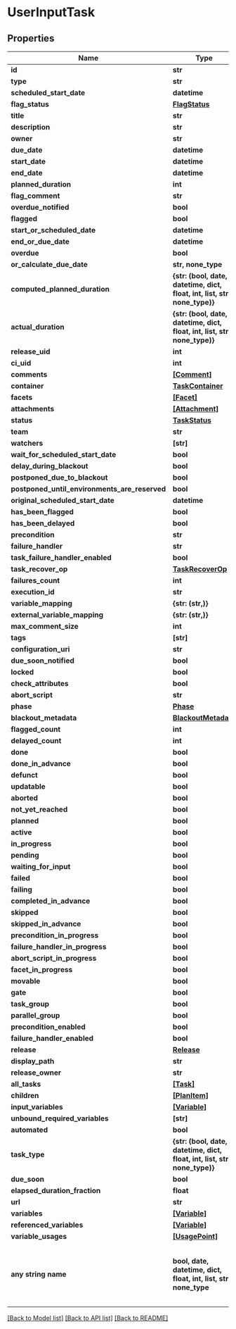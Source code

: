 # UserInputTask


## Properties
Name | Type | Description | Notes
------------ | ------------- | ------------- | -------------
**id** | **str** |  | [optional] 
**type** | **str** |  | [optional] 
**scheduled_start_date** | **datetime** |  | [optional] 
**flag_status** | [**FlagStatus**](FlagStatus.md) |  | [optional] 
**title** | **str** |  | [optional] 
**description** | **str** |  | [optional] 
**owner** | **str** |  | [optional] 
**due_date** | **datetime** |  | [optional] 
**start_date** | **datetime** |  | [optional] 
**end_date** | **datetime** |  | [optional] 
**planned_duration** | **int** |  | [optional] 
**flag_comment** | **str** |  | [optional] 
**overdue_notified** | **bool** |  | [optional] 
**flagged** | **bool** |  | [optional] 
**start_or_scheduled_date** | **datetime** |  | [optional] 
**end_or_due_date** | **datetime** |  | [optional] 
**overdue** | **bool** |  | [optional] 
**or_calculate_due_date** | **str, none_type** |  | [optional] 
**computed_planned_duration** | **{str: (bool, date, datetime, dict, float, int, list, str, none_type)}** |  | [optional] 
**actual_duration** | **{str: (bool, date, datetime, dict, float, int, list, str, none_type)}** |  | [optional] 
**release_uid** | **int** |  | [optional] 
**ci_uid** | **int** |  | [optional] 
**comments** | [**[Comment]**](Comment.md) |  | [optional] 
**container** | [**TaskContainer**](TaskContainer.md) |  | [optional] 
**facets** | [**[Facet]**](Facet.md) |  | [optional] 
**attachments** | [**[Attachment]**](Attachment.md) |  | [optional] 
**status** | [**TaskStatus**](TaskStatus.md) |  | [optional] 
**team** | **str** |  | [optional] 
**watchers** | **[str]** |  | [optional] 
**wait_for_scheduled_start_date** | **bool** |  | [optional] 
**delay_during_blackout** | **bool** |  | [optional] 
**postponed_due_to_blackout** | **bool** |  | [optional] 
**postponed_until_environments_are_reserved** | **bool** |  | [optional] 
**original_scheduled_start_date** | **datetime** |  | [optional] 
**has_been_flagged** | **bool** |  | [optional] 
**has_been_delayed** | **bool** |  | [optional] 
**precondition** | **str** |  | [optional] 
**failure_handler** | **str** |  | [optional] 
**task_failure_handler_enabled** | **bool** |  | [optional] 
**task_recover_op** | [**TaskRecoverOp**](TaskRecoverOp.md) |  | [optional] 
**failures_count** | **int** |  | [optional] 
**execution_id** | **str** |  | [optional] 
**variable_mapping** | **{str: (str,)}** |  | [optional] 
**external_variable_mapping** | **{str: (str,)}** |  | [optional] 
**max_comment_size** | **int** |  | [optional] 
**tags** | **[str]** |  | [optional] 
**configuration_uri** | **str** |  | [optional] 
**due_soon_notified** | **bool** |  | [optional] 
**locked** | **bool** |  | [optional] 
**check_attributes** | **bool** |  | [optional] 
**abort_script** | **str** |  | [optional] 
**phase** | [**Phase**](Phase.md) |  | [optional] 
**blackout_metadata** | [**BlackoutMetadata**](BlackoutMetadata.md) |  | [optional] 
**flagged_count** | **int** |  | [optional] 
**delayed_count** | **int** |  | [optional] 
**done** | **bool** |  | [optional] 
**done_in_advance** | **bool** |  | [optional] 
**defunct** | **bool** |  | [optional] 
**updatable** | **bool** |  | [optional] 
**aborted** | **bool** |  | [optional] 
**not_yet_reached** | **bool** |  | [optional] 
**planned** | **bool** |  | [optional] 
**active** | **bool** |  | [optional] 
**in_progress** | **bool** |  | [optional] 
**pending** | **bool** |  | [optional] 
**waiting_for_input** | **bool** |  | [optional] 
**failed** | **bool** |  | [optional] 
**failing** | **bool** |  | [optional] 
**completed_in_advance** | **bool** |  | [optional] 
**skipped** | **bool** |  | [optional] 
**skipped_in_advance** | **bool** |  | [optional] 
**precondition_in_progress** | **bool** |  | [optional] 
**failure_handler_in_progress** | **bool** |  | [optional] 
**abort_script_in_progress** | **bool** |  | [optional] 
**facet_in_progress** | **bool** |  | [optional] 
**movable** | **bool** |  | [optional] 
**gate** | **bool** |  | [optional] 
**task_group** | **bool** |  | [optional] 
**parallel_group** | **bool** |  | [optional] 
**precondition_enabled** | **bool** |  | [optional] 
**failure_handler_enabled** | **bool** |  | [optional] 
**release** | [**Release**](Release.md) |  | [optional] 
**display_path** | **str** |  | [optional] 
**release_owner** | **str** |  | [optional] 
**all_tasks** | [**[Task]**](Task.md) |  | [optional] 
**children** | [**[PlanItem]**](PlanItem.md) |  | [optional] 
**input_variables** | [**[Variable]**](Variable.md) |  | [optional] 
**unbound_required_variables** | **[str]** |  | [optional] 
**automated** | **bool** |  | [optional] 
**task_type** | **{str: (bool, date, datetime, dict, float, int, list, str, none_type)}** |  | [optional] 
**due_soon** | **bool** |  | [optional] 
**elapsed_duration_fraction** | **float** |  | [optional] 
**url** | **str** |  | [optional] 
**variables** | [**[Variable]**](Variable.md) |  | [optional] 
**referenced_variables** | [**[Variable]**](Variable.md) |  | [optional] 
**variable_usages** | [**[UsagePoint]**](UsagePoint.md) |  | [optional] 
**any string name** | **bool, date, datetime, dict, float, int, list, str, none_type** | any string name can be used but the value must be the correct type | [optional]

[[Back to Model list]](../README.md#documentation-for-models) [[Back to API list]](../README.md#documentation-for-api-endpoints) [[Back to README]](../README.md)


